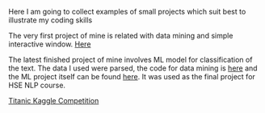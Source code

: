 Here I am going to collect examples of small projects which suit best to illustrate my coding skills

The very first project of mine is related with data mining and simple interactive window. [Here](https://github.com/halk1311/newborn#:~:text=%D0%9F%D1%80%D0%BE%D0%B5%D0%BA%D1%82_%D0%BF%D0%BE%D0%B4%D0%B1%D0%BE%D1%80%D0%B0_%D1%80%D0%B5%D1%86%D0%B5%D0%BF%D1%82%D0%BE%D0%B2.ipynb)

The latest finished project of mine involves ML model for classification of the text. The data I used were parsed, the code for data mining is [here](https://github.com/halk1311/newborn#:~:text=%D0%9F%D1%80%D0%BE%D0%B5%D0%BA%D1%82_%D0%BF%D0%BE%D0%B4%D0%B1%D0%BE%D1%80%D0%B0_%D1%80%D0%B5%D1%86%D0%B5%D0%BF%D1%82%D0%BE%D0%B2.ipynb) and the ML project itself can be found [here](https://github.com/halk1311/newborn#:~:text=6%20months%20ago-,Finals.ipynb,-Add%20files%20via). It was used as the final project for HSE NLP course.

[Titanic Kaggle Competition](https://github.com/halk1311/newborn/blob/main/titanic.ipynb)
